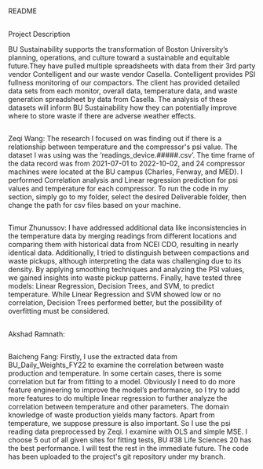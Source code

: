#
README


##
Project Description

BU Sustainability supports the transformation of Boston University’s planning, operations, and culture toward a sustainable and equitable future.They have pulled multiple spreadsheets with data from their 3rd party vendor Contelligent and our waste vendor Casella. Contelligent provides PSI fullness monitoring of our compactors. The client has provided detailed data sets from each monitor, overall data, temperature data, and waste generation spreadsheet by data from Casella.  The analysis of these datasets will inform BU Sustainability how they can potentially improve where to store waste if there are adverse weather effects.

##
Zeqi Wang: The research I focused on was finding out if there is a relationship between temperature and the compressor's psi value. The dataset I was using was the ‘readings_device.#####.csv’. The time frame of the data record was from 2021-07-01 to 2022-10-02, and 24 compressor machines were located at the BU campus (Charles, Fenway, and MED). I performed Correlation analysis and Linear regression prediction for psi values and temperature for each compressor. To run the code in my section, simply go to my folder, select the desired Deliverable folder, then change the path for csv files based on your machine. 

##
Timur Zhunussov:
I have addressed additional data like inconsistencies in the temperature data by merging readings from different locations and comparing them with historical data from NCEI CDO, resulting in nearly identical data. Additionally, I tried to distinguish between compactions and waste pickups, although interpreting the data was challenging due to its density. By applying smoothing techniques and analyzing the PSI values, we gained insights into waste pickup patterns. Finally, have tested three models: Linear Regression, Decision Trees, and SVM, to predict temperature. While Linear Regression and SVM showed low or no correlation, Decision Trees performed better, but the possibility of overfitting must be considered.

##
Akshad Ramnath:

##
Baicheng Fang:
Firstly, I use the extracted data from BU_Daily_Weights_FY22 to examine the correlation between waste production and temperature. In some certain cases, there is some correlation but far from fitting to a model.
Obviously I need to do more feature engineering to improve the model’s performance, so I try to add more features to do multiple linear regression to further analyze the correlation between temperature and other parameters.
The domain knowledge of waste production yields many factors. Apart from temperature, we suppose pressure is also important. So I use the psi reading data preprocessed by Zeqi. I examine with OLS and simple MSE. I choose 5 out of all given sites for fitting tests, BU #38 Life Sciences 20 has the best performance. I will test the rest in the immediate future. The code has been uploaded to the project's git repository under my branch.

